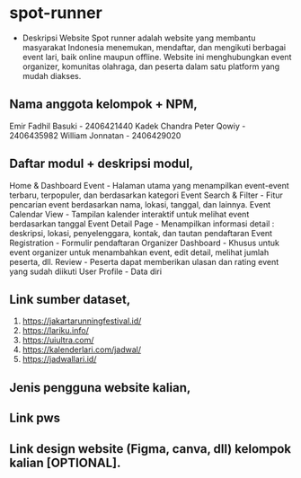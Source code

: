 # spot-runner
- Deskripsi Website
Spot runner adalah website yang membantu masyarakat Indonesia menemukan, mendaftar, dan mengikuti berbagai event lari, baik online maupun offline. Website ini menghubungkan event organizer, komunitas olahraga, dan peserta dalam satu platform yang mudah diakses. 

## Nama anggota kelompok + NPM, 
Emir Fadhil Basuki - 2406421440 
Kadek Chandra 
Peter 
Qowiy - 2406435982
William Jonnatan - 2406429020

## Daftar modul + deskripsi modul,
Home & Dashboard Event - Halaman utama yang menampilkan event-event terbaru, terpopuler, dan berdasarkan kategori
Event Search & Filter - Fitur pencarian event berdasarkan nama, lokasi, tanggal, dan lainnya.
Event Calendar View - Tampilan kalender interaktif untuk melihat event berdasarkan tanggal
Event Detail Page - Menampilkan informasi detail : deskripsi, lokasi, penyelenggara, kontak, dan tautan pendaftaran
Event Registration - Formulir pendaftaran
Organizer Dashboard - Khusus untuk event organizer untuk menambahkan event, edit detail, melihat jumlah peserta, dll.
Review - Peserta dapat memberikan ulasan dan rating event yang sudah diikuti
User Profile - Data diri


## Link sumber dataset,
  1. https://jakartarunningfestival.id/
  2. https://lariku.info/
  3. https://uiultra.com/
  4. https://kalenderlari.com/jadwal/
  5. https://jadwallari.id/


## Jenis pengguna website kalian,

## Link pws

## Link design website (Figma, canva, dll) kelompok kalian [OPTIONAL].
